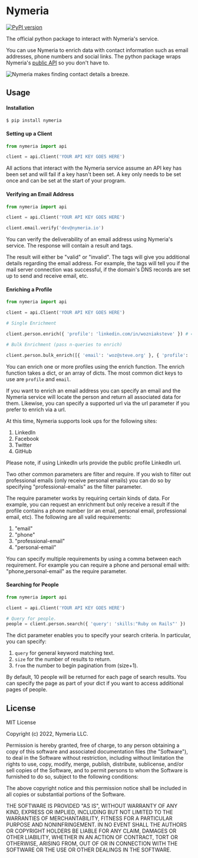 # Nymeria

[![PyPI version](https://badge.fury.io/py/nymeria.svg)](https://badge.fury.io/py/nymeria)

The official python package to interact with Nymeria's service.

You can use Nymeria to enrich data with contact information such as email
addresses, phone numbers and social links. The python package wraps Nymeria's [public
API](https://www.nymeria.io/developers) so you don't have to.

![Nymeria makes finding contact details a breeze.](https://www.nymeria.io/assets/images/marquee.png)

## Usage

#### Installation

```bash
$ pip install nymeria
```

#### Setting up a Client

```python
from nymeria import api

client = api.Client('YOUR API KEY GOES HERE')
```

All actions that interact with the Nymeria service assume an API key has been
set and will fail if a key hasn't been set. A key only needs to be set once and
can be set at the start of your program.

#### Verifying an Email Address

```python
from nymeria import api

client = api.Client('YOUR API KEY GOES HERE')

client.email.verify('dev@nymeria.io')
```

You can verify the deliverability of an email address using Nymeria's service.
The response will contain a result and tags.

The result will either be "valid" or "invalid". The tags will give you
additional details regarding the email address. For example, the tags will tell
you if the mail server connection was successful, if the domain's DNS records
are set up to send and receive email, etc.

#### Enriching a Profile

```python
from nymeria import api

client = api.Client('YOUR API KEY GOES HERE')

# Single Enrichment

client.person.enrich({ 'profile': 'linkedin.com/in/wozniaksteve' }) # => dict (see below)

# Bulk Enrichment (pass n-queries to enrich)

client.person.bulk_enrich([{ 'email': 'woz@steve.org' }, { 'profile': 'github.com/nymeriaio' }])
```

You can enrich one or more profiles using the enrich function. The enrich
function takes a dict, or an array of dicts. The most common dict keys
to use are `profile` and `email`.

If you want to enrich an email address you can specify an email and the Nymeria
service will locate the person and return all associated data for them.
Likewise, you can specify a supported url via the url parameter if you prefer
to enrich via a url.

At this time, Nymeria supports look ups for the following sites:

1. LinkedIn
1. Facebook
1. Twitter
1. GitHub

Please note, if using LinkedIn urls provide the public profile LinkedIn url.

Two other common parameters are filter and require. If you wish to filter out
professional emails (only receive personal emails) you can do so by specifying
"professional-emails" as the filter parameter.

The require parameter works by requiring certain kinds of data. For example,
you can request an enrichment but only receive a result if the profile
contains a phone number (or an email, personal email, professional email,
etc). The following are all valid requirements:

1. "email"
1. "phone"
1. "professional-email"
1. "personal-email"

You can specify multiple requirements by using a comma
between each requirement. For example you can require a
phone and personal email with: "phone,personal-email" as
the require parameter.

#### Searching for People

```python
from nymeria import api

client = api.Client('YOUR API KEY GOES HERE')

# Query for people.
people = client.person.search({ 'query': 'skills:"Ruby on Rails"' })
```

The dict parameter enables you to specify your search criteria. In
particular, you can specify:

1. `query` for general keyword matching text.
1. `size` for the number of results to return.
1. `from` the number to begin pagination from (size+1).

By default, 10 people will be returned for each page of search
results. You can specify the page as part of your dict if you
want to access additional pages of people.

## License

MIT License

Copyright (c) 2022, Nymeria LLC.

Permission is hereby granted, free of charge, to any person obtaining a copy
of this software and associated documentation files (the "Software"), to deal
in the Software without restriction, including without limitation the rights
to use, copy, modify, merge, publish, distribute, sublicense, and/or sell
copies of the Software, and to permit persons to whom the Software is
furnished to do so, subject to the following conditions:

The above copyright notice and this permission notice shall be included in all
copies or substantial portions of the Software.

THE SOFTWARE IS PROVIDED "AS IS", WITHOUT WARRANTY OF ANY KIND, EXPRESS OR
IMPLIED, INCLUDING BUT NOT LIMITED TO THE WARRANTIES OF MERCHANTABILITY,
FITNESS FOR A PARTICULAR PURPOSE AND NONINFRINGEMENT. IN NO EVENT SHALL THE
AUTHORS OR COPYRIGHT HOLDERS BE LIABLE FOR ANY CLAIM, DAMAGES OR OTHER
LIABILITY, WHETHER IN AN ACTION OF CONTRACT, TORT OR OTHERWISE, ARISING FROM,
OUT OF OR IN CONNECTION WITH THE SOFTWARE OR THE USE OR OTHER DEALINGS IN THE
SOFTWARE.
